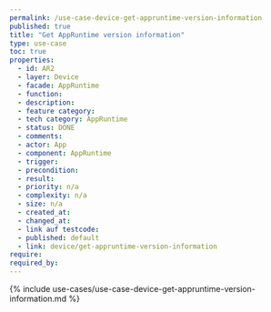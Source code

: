 ```yaml
---
permalink: /use-case-device-get-appruntime-version-information
published: true
title: "Get AppRuntime version information"
type: use-case
toc: true
properties:
  - id: AR2
  - layer: Device
  - facade: AppRuntime
  - function:
  - description:
  - feature category:
  - tech category: AppRuntime
  - status: DONE
  - comments:
  - actor: App
  - component: AppRuntime
  - trigger:
  - precondition:
  - result:
  - priority: n/a
  - complexity: n/a
  - size: n/a
  - created_at:
  - changed_at:
  - link auf testcode:
  - published: default
  - link: device/get-appruntime-version-information
require:
required_by:
---
```


{% include use-cases/use-case-device-get-appruntime-version-information.md %}
